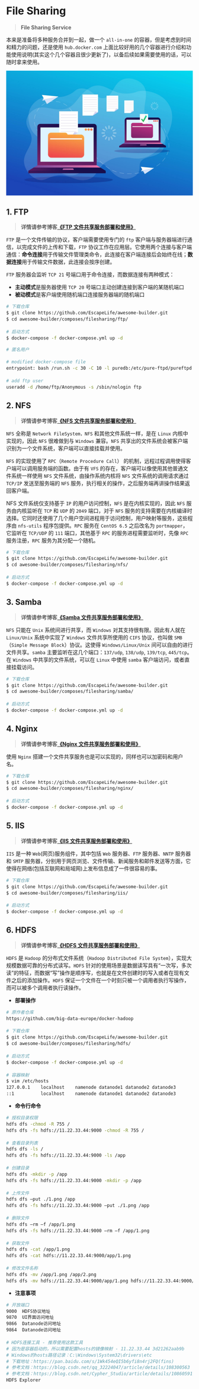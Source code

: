 # File Sharing

> **File Sharing Service**

本来是准备将多种服务合并到一起，做一个 `all-in-one` 的容器，但是考虑到时间和精力的问题，还是使用 `hub.docker.com` 上面比较好用的几个容器进行介绍和功能使用说明(其实这个几个容器且很少更新了)，以备后续如果需要使用的话，可以随时拿来使用。

![File Sharing](../../images/composes/linux-file-sharing-service.jpg)

## 1. FTP

> **详情请参考博客[《FTP 文件共享服务部署和使用》](https://www.escapelife.site/)**

`FTP` 是一个文件传输的协议，客户端需要使用专门的 `ftp` 客户端与服务器端进行通信，以完成文件的上传和下载，`FTP` 协议工作在应用层。它使用两个连接与客户端通信：**命令连接**用于传输文件管理类命令，此连接在客户端连接后会始终在线；**数据连接**用于传输文件数据，此连接会按序创建。

`FTP` 服务器会监听 `TCP 21` 号端口用于命令连接，而数据连接有两种模式：

- **主动模式**是服务器使用 `TCP 20` 号端口主动创建连接到客户端的某随机端口
- **被动模式**是客户端使用随机端口连接服务器端的随机端口

```bash
# 下载仓库
$ git clone https://github.com/EscapeLife/awesome-builder.git
$ cd awesome-builder/composes/filesharing/ftp/

# 启动方式
$ docker-compose -f docker-compose.yml up -d
```

```bash
# 匿名用户

# modified docker-compose file
entrypoint: bash /run.sh -c 30 -C 10 -l puredb:/etc/pure-ftpd/pureftpd.pdb -j -R -P 11.22.33.44 -p 8100:8170

# add ftp user
useradd -d /home/ftp/Anonymous -s /sbin/nologin ftp
```

## 2. NFS

> **详情请参考博客[《NFS 文件共享服务部署和使用》](https://www.escapelife.site/)**

`NFS` 全称是 `Network FileSystem，NFS` 和其他文件系统一样，是在 `Linux` 内核中实现的，因此 `NFS` 很难做到与 `Windows` 兼容。`NFS` 共享出的文件系统会被客户端识别为一个文件系统，客户端可以直接挂载并使用。

`NFS` 的实现使用了 `RPC`（`Remote Procedure Call`） 的机制，远程过程调用使得客户端可以调用服务端的函数。由于有 `VFS` 的存在，客户端可以像使用其他普通文件系统一样使用 `NFS` 文件系统，由操作系统内核将 `NFS` 文件系统的调用请求通过 `TCP/IP` 发送至服务端的 `NFS` 服务，执行相关的操作，之后服务端再讲操作结果返回客户端。

NFS 文件系统仅支持基于 `IP` 的用户访问控制，`NFS` 是在内核实现的，因此 `NFS` 服务由内核监听在 `TCP` 和 `UDP` 的 `2049` 端口，对于 `NFS` 服务的支持需要在内核编译时选择。它同时还使用了几个用户空间进程用于访问控制，用户映射等服务，这些程序由 `nfs-utils` 程序包提供。`RPC` 服务在 `CentOS 6.5` 之后改名为 `portmapper`，它监听在 `TCP/UDP` 的 `111` 端口，其他基于 `RPC` 的服务进程需要监听时，先像 `RPC` 服务注册，`RPC` 服务为其分配一个随机。

```bash
# 下载仓库
$ git clone https://github.com/EscapeLife/awesome-builder.git
$ cd awesome-builder/composes/filesharing/nfs/

# 启动方式
$ docker-compose -f docker-compose.yml up -d
```

## 3. Samba

> **详情请参考博客[《Samba 文件共享服务部署和使用》](https://www.escapelife.site/)**

`NFS` 只能在 `Unix` 系统间进行共享，而 `Windows` 对其支持很有限。因此有人就在 `Linux/Unix` 系统中实现了 `Windows` 文件共享所使用的 `CIFS` 协议，也叫做 `SMB`（`Simple Message Block`）协议。这使得 `Windows/Linux/Unix` 间可以自由的进行文件共享。`samba` 主要监听在这几个端口：`137/udp`, `138/udp`, `139/tcp`, `445/tcp`。在 `Windows` 中共享的文件系统，可以在 `Linux` 中使用 `samba` 客户端访问，或者直接挂载访问。

```bash
# 下载仓库
$ git clone https://github.com/EscapeLife/awesome-builder.git
$ cd awesome-builder/composes/filesharing/samba/

# 启动方式
$ docker-compose -f docker-compose.yml up -d
```

## 4. Nginx

> **详情请参考博客[《Nginx 文件共享服务部署和使用》](https://www.escapelife.site/)**

使用 `Nginx` 搭建一个文件共享服务也是可以实现的，同样也可以加密码和用户名。

```bash
# 下载仓库
$ git clone https://github.com/EscapeLife/awesome-builder.git
$ cd awesome-builder/composes/filesharing/nginx/

# 启动方式
$ docker-compose -f docker-compose.yml up -d
```

## 5. IIS

> **详情请参考博客[《IIS 文件共享服务部署和使用》](https://www.escapelife.site/)**

`IIS` 是一种 `Web`(网页)服务组件，其中包括 `Web` 服务器、`FTP` 服务器、`NNTP` 服务器和 `SMTP` 服务器，分别用于网页浏览、文件传输、新闻服务和邮件发送等方面，它使得在网络(包括互联网和局域网)上发布信息成了一件很容易的事。

```bash
# 下载仓库
$ git clone https://github.com/EscapeLife/awesome-builder.git
$ cd awesome-builder/composes/filesharing/iis/

# 启动方式
$ docker-compose -f docker-compose.yml up -d
```

## 6. HDFS

> **详情请参考博客[《HDFS 文件共享服务部署和使用》](https://www.escapelife.site/)**

`HDFS` 是 `Hadoop` 的分布式文件系统（`Hadoop Distributed File System`），实现大规模数据可靠的分布式读写。`HDFS` 针对的使用场景是数据读写具有“一次写，多次读”的特征，而数据“写”操作是顺序写，也就是在文件创建时的写入或者在现有文件之后的添加操作。`HDFS` 保证一个文件在一个时刻只被一个调用者执行写操作，而可以被多个调用者执行读操作。

- **部署操作**

```bash
# 原作者仓库
https://github.com/big-data-europe/docker-hadoop

# 下载仓库
$ git clone https://github.com/EscapeLife/awesome-builder.git
$ cd awesome-builder/composes/filesharing/hdfs/

# 启动方式
$ docker-compose -f docker-compose.yml up -d

# 容器映射
$ vim /etc/hosts
127.0.0.1    localhost    namenode datanode1 datanode2 datanode3
::1          localhost    namenode datanode1 datanode2 datanode3
```

- **命令行命令**

```bash
# 授权目录权限
hdfs dfs -chmod -R 755 /
hdfs dfs -fs hdfs://11.22.33.44:9000 -chmod -R 755 /

# 查看目录列表
hdfs dfs -ls /
hdfs dfs -fs hdfs://11.22.33.44:9000 -ls /app

# 创建目录
hdfs dfs -mkdir -p /app
hdfs dfs -fs hdfs://11.22.33.44:9000 -mkdir -p /app

# 上传文件
hdfs dfs –put ./1.png /app
hdfs dfs -fs hdfs://11.22.33.44:9000 –put ./1.png /app

# 删除文件
hdfs dfs –rm –f /app/1.png
hdfs dfs -fs hdfs://11.22.33.44:9000 –rm –f /app/1.png

# 获取文件
hdfs dfs -cat /app/1.png
hdfs dfs -cat hdfs://11.22.33.44:9000/app/1.png

# 修改文件名称
hdfs dfs -mv /app/1.png /app/2.png
hdfs dfs -mv hdfs://11.22.33.44:9000/app/1.png hdfs://11.22.33.44:9000/app/2.png
```

- **注意事项**

```bash
# 开放端口
9000  HDFS协议地址
9870  UI界面访问地址
9866  Datanode访问地址
9864  Datanode访问地址

# HDFS连接工具 - 推荐使用这款工具
# 因为是容器启动的，所以需要配置hosts的镜像映射 - 11.22.33.44 3d21262aab9b
# Windows的hosts路径记录：C:\Windows\System32\drivers\etc
# 下载地址：https://pan.baidu.com/s/1Wk454eQI5b6yfi8n4rj2FQ(fins)
# 参考文档：https://blog.csdn.net/qq_32224047/article/details/108300563
# 参考文档：https://blog.csdn.net/Cypher_Studio/article/details/108605917
HDFS Explorer
```

